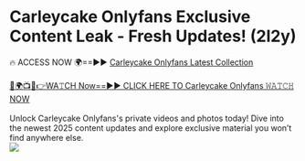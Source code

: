 # Carleycake Onlyfans Exclusive Content Leak - Fresh Updates! (2l2y)

🔥 ACCESS NOW 🌍==►► <a href="https://tinyurl.com/kvy9nzfs" rel="nofollow">Carleycake Onlyfans Latest Collection</a>
<br><br>
[🔴🌍📺📱👉WA𝚃CH Now==►► CLICK HERE TO Carleycake Onlyfans 𝚆𝙰𝚃𝙲𝙷 NOW](https://tinyurl.com/kvy9nzfs)
<br><br>
Unlock Carleycake Onlyfans's private videos and photos today! Dive into the newest 2025 content updates and explore exclusive material you won’t find anywhere else.
<br>
<a href="https://tinyurl.com/kvy9nzfs" rel="nofollow" data-target="animated-image.originalLink"><img src="https://camo.githubusercontent.com/8a4f000d20f83aca3bf7ec5f350d767afa0574a8a352519fd8cfa583a6f93a33/68747470733a2f2f692e696d6775722e636f6d2f644a486b345a712e676966" data-canonical-src="https://i.imgur.com/dJHk4Zq.gif" style="max-width: 100%; display: inline-block;" data-target="animated-image.originalImage"></a>
<br>
